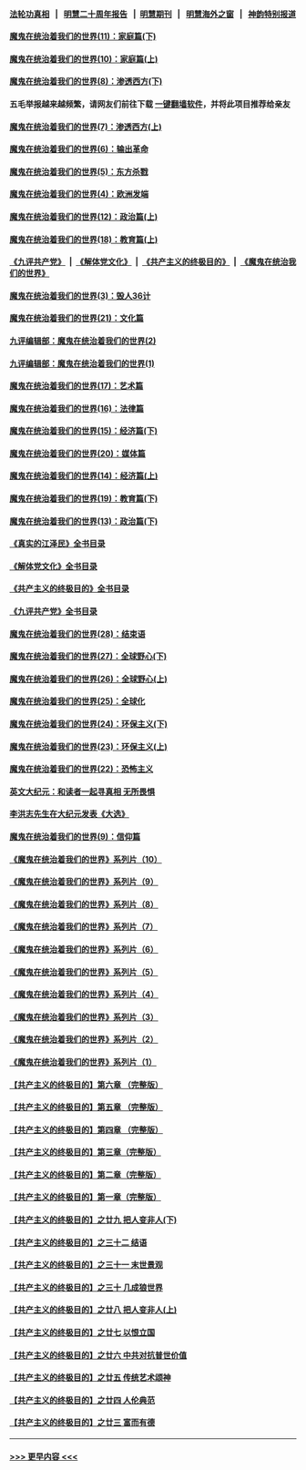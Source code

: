 #### [法轮功真相](https://github.com/gfw-breaker/truth/blob/master/README.md?t=0) &nbsp;&nbsp;|&nbsp;&nbsp; [明慧二十周年报告](https://github.com/gfw-breaker/mh-reports/blob/master/README.md?t=0) &nbsp;&nbsp;|&nbsp;&nbsp;[明慧期刊](https://github.com/gfw-breaker/mh-qikan) &nbsp;&nbsp;|&nbsp;&nbsp; [明慧海外之窗](https://github.com/gfw-breaker/mh-news/blob/master/README.md?t=0) &nbsp;&nbsp;|&nbsp;&nbsp; [神韵特别报道](https://github.com/gfw-breaker/mh-news/blob/master/shenyun.md?t=0)
#### [魔鬼在统治着我们的世界(11)：家庭篇(下)](../pages/nsc422/n10440961.md?t=12050401) 
#### [魔鬼在统治着我们的世界(10)：家庭篇(上)](../pages/nsc422/n10435448.md?t=12050401) 
#### [魔鬼在统治着我们的世界(8)：渗透西方(下)](../pages/nsc422/n10429603.md?t=12050401) 
#### 五毛举报越来越频繁，请网友们前往下载 [一键翻墙软件](https://github.com/gfw-breaker/ssr-accounts)，并将此项目推荐给亲友
#### [魔鬼在统治着我们的世界(7)：渗透西方(上)](../pages/nsc422/n10426013.md?t=12050401) 
#### [魔鬼在统治着我们的世界(6)：输出革命](../pages/nsc422/n10421536.md?t=12050401) 
#### [魔鬼在统治着我们的世界(5)：东方杀戮](../pages/nsc422/n10417707.md?t=12050401) 
#### [魔鬼在统治着我们的世界(4)：欧洲发端](../pages/nsc422/n10414890.md?t=12050401) 
#### [魔鬼在统治着我们的世界(12)：政治篇(上)](../pages/nsc422/n10444576.md?t=12050401) 
#### [魔鬼在统治着我们的世界(18)：教育篇(上)](../pages/nsc422/n10526970.md?t=12050401) 
#### [《九评共产党》](https://github.com/begood0513/9ping.md/blob/master/README.md) &nbsp;|&nbsp; [《解体党文化》](../../../../jtdwh.md/blob/master/README.md)  &nbsp;|&nbsp; [《共产主义的终极目的》](../../../../gczydzjmd.md/blob/master/README.md) &nbsp;|&nbsp; [《魔鬼在统治我们的世界》](../../../../mgztzwmdsj.md/blob/master/README.md) 
#### [魔鬼在统治着我们的世界(3)：毁人36计](../pages/nsc422/n10411583.md?t=12050401) 
#### [魔鬼在统治着我们的世界(21)：文化篇](../pages/nsc422/n10597706.md?t=12050401) 
#### [九评编辑部：魔鬼在统治着我们的世界(2)](../pages/nsc422/n10410036.md?t=12050401) 
#### [九评编辑部：魔鬼在统治着我们的世界(1)](../pages/nsc422/n10406825.md?t=12050401) 
#### [魔鬼在统治着我们的世界(17)：艺术篇](../pages/nsc422/n10499093.md?t=12050401) 
#### [魔鬼在统治着我们的世界(16)：法律篇](../pages/nsc422/n10485969.md?t=12050401) 
#### [魔鬼在统治着我们的世界(15)：经济篇(下)](../pages/nsc422/n10469975.md?t=12050401) 
#### [魔鬼在统治着我们的世界(20)：媒体篇](../pages/nsc422/n10586579.md?t=12050401) 
#### [魔鬼在统治着我们的世界(14)：经济篇(上)](../pages/nsc422/n10457370.md?t=12050401) 
#### [魔鬼在统治着我们的世界(19)：教育篇(下)](../pages/nsc422/n10564808.md?t=12050401) 
#### [魔鬼在统治着我们的世界(13)：政治篇(下)](../pages/nsc422/n10448270.md?t=12050401) 
#### [《真实的江泽民》全书目录](../pages/nsc422/n13721399.md?t=12050401) 
#### [《解体党文化》全书目录](../pages/nsc422/n13721157.md?t=12050401) 
#### [《共产主义的终极目的》全书目录](../pages/nsc422/n13721048.md?t=12050401) 
#### [《九评共产党》全书目录](../pages/nsc422/n13708085.md?t=12050401) 
#### [魔鬼在统治着我们的世界(28)：结束语](../pages/nsc422/n10936246.md?t=12050401) 
#### [魔鬼在统治着我们的世界(27)：全球野心(下)](../pages/nsc422/n10928319.md?t=12050401) 
#### [魔鬼在统治着我们的世界(26)：全球野心(上)](../pages/nsc422/n10900318.md?t=12050401) 
#### [魔鬼在统治着我们的世界(25)：全球化](../pages/nsc422/n10788205.md?t=12050401) 
#### [魔鬼在统治着我们的世界(24)：环保主义(下)](../pages/nsc422/n10695307.md?t=12050401) 
#### [魔鬼在统治着我们的世界(23)：环保主义(上)](../pages/nsc422/n10688613.md?t=12050401) 
#### [魔鬼在统治着我们的世界(22)：恐怖主义](../pages/nsc422/n10614727.md?t=12050401) 
#### [英文大纪元：和读者一起寻真相 无所畏惧](../pages/nsc422/n12542027.md?t=12050401) 
#### [李洪志先生在大纪元发表《大选》](../pages/nsc422/n12534746.md?t=12050401) 
#### [魔鬼在统治着我们的世界(9)：信仰篇](../pages/nsc422/n10432159.md?t=12050401) 
#### [《魔鬼在统治着我们的世界》系列片（10）](../pages/nsc422/n12292670.md?t=12050401) 
#### [《魔鬼在统治着我们的世界》系列片（9）](../pages/nsc422/n12290859.md?t=12050401) 
#### [《魔鬼在统治着我们的世界》系列片（8）](../pages/nsc422/n12287445.md?t=12050401) 
#### [《魔鬼在统治着我们的世界》系列片（7）](../pages/nsc422/n12283425.md?t=12050401) 
#### [《魔鬼在统治着我们的世界》系列片（6）](../pages/nsc422/n12282314.md?t=12050401) 
#### [《魔鬼在统治着我们的世界》系列片（5）](../pages/nsc422/n12281419.md?t=12050401) 
#### [《魔鬼在统治着我们的世界》系列片（4）](../pages/nsc422/n12274024.md?t=12050401) 
#### [《魔鬼在统治着我们的世界》系列片（3）](../pages/nsc422/n12271322.md?t=12050401) 
#### [《魔鬼在统治着我们的世界》系列片（2）](../pages/nsc422/n12269049.md?t=12050401) 
#### [《魔鬼在统治着我们的世界》系列片（1）](../pages/nsc422/n12267575.md?t=12050401) 
#### [【共产主义的终极目的】第六章 （完整版）](../pages/nsc422/n11428913.md?t=12050401) 
#### [【共产主义的终极目的】第五章 （完整版）](../pages/nsc422/n11428912.md?t=12050401) 
#### [【共产主义的终极目的】第四章 （完整版）](../pages/nsc422/n11428907.md?t=12050401) 
#### [【共产主义的终极目的】第三章（完整版）](../pages/nsc422/n11428848.md?t=12050401) 
#### [【共产主义的终极目的】第二章（完整版）](../pages/nsc422/n11428831.md?t=12050401) 
#### [【共产主义的终极目的】第一章（完整版）](../pages/nsc422/n11417651.md?t=12050401) 
#### [【共产主义的终极目的】之廿九 把人变非人(下)](../pages/nsc422/n11344140.md?t=12050401) 
#### [【共产主义的终极目的】之三十二 结语](../pages/nsc422/n11360535.md?t=12050401) 
#### [【共产主义的终极目的】之三十一 末世景观](../pages/nsc422/n11351129.md?t=12050401) 
#### [【共产主义的终极目的】之三十 几成狼世界](../pages/nsc422/n11348280.md?t=12050401) 
#### [【共产主义的终极目的】之廿八 把人变非人(上)](../pages/nsc422/n11340492.md?t=12050401) 
#### [【共产主义的终极目的】之廿七 以恨立国](../pages/nsc422/n11336944.md?t=12050401) 
#### [【共产主义的终极目的】之廿六 中共对抗普世价值](../pages/nsc422/n11324785.md?t=12050401) 
#### [【共产主义的终极目的】之廿五 传统艺术颂神](../pages/nsc422/n11296396.md?t=12050401) 
#### [【共产主义的终极目的】之廿四 人伦典范](../pages/nsc422/n11296397.md?t=12050401) 
#### [【共产主义的终极目的】之廿三 富而有德](../pages/nsc422/n11283598.md?t=12050401) 

----
#### [ >>> 更早内容 <<< ](../indexes/nsc422-earlier.md)
